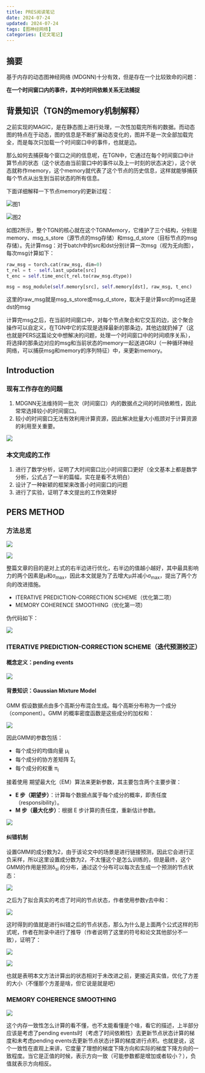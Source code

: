 ```yaml
---
title: PRES阅读笔记
date: 2024-07-24
updated: 2024-07-24
tags: [图神经网络]
categories: [论文笔记] 
---
```


## 摘要
基于内存的动态图神经网络 (MDGNN)十分有效，但是存在一个比较致命的问题：

**在一个时间窗口内的事件，其中的时间依赖关系无法捕捉**



## 背景知识（TGN的memory机制解释）
之前实现的MAGIC，是在静态图上进行处理，一次性加载完所有的数据。而动态图的特点在于动态，图的信息是不断扩展动态变化的，图并不是一次全部加载完全，而是每次只加载一个时间窗口中的事件，也就是边。

那么如何去捕获每个窗口之间的信息呢，在TGN中，它通过在每个时间窗口中计算节点的状态（这个状态由当前窗口中的事件以及上一时刻的状态决定），这个状态就称作memory，这个memory就代表了这个节点的历史信息，这样就能够捕获每个节点从出生到当前状态的所有信息。

下面详细解释一下节点memory的更新过程：

![图1](https://raw.githubusercontent.com/zy-Pioneer/BlogImage/main/img/2025/01/92c8f93e.png)

![图2](https://raw.githubusercontent.com/zy-Pioneer/BlogImage/main/img/2025/01/2d88de91.png)

如图2所示，整个TGN的核心就在这个TGNMemory，它维护了三个结构，分别是memory、msg_s_store（源节点的msg存储）和msg_d_store（目标节点的msg存储）。先计算msg：对于batch中的src和dst分别计算一次msg（视为无向图），每次msg计算如下：

```python
raw_msg = torch.cat(raw_msg, dim=0)
t_rel = t - self.last_update[src]
t_enc = self.time_enc(t_rel.to(raw_msg.dtype))

msg = msg_module(self.memory[src], self.memory[dst], raw_msg, t_enc)
```

这里的raw_msg就是msg_s_store或msg_d_store，取决于是计算src的msg还是dst的msg



计算完msg之后，在当前时间窗口中，对每个节点聚合和它交互的边，这个聚合操作可以自定义，在TGN中它的实现是选择最新的那条边，其他边就扔掉了（这也就是PERS这篇论文中想解决的问题，处理一个时间窗口中的时间顺序关系），将选择的那条边对应的msg和当前状态的memory一起送进GRU（一种循环神经网络，可以捕获msg和memory的序列特征）中，来更新memory。



## Introduction
### 现有工作存在的问题
1. MDGNN无法维持同一批次（时间窗口）内的数据点之间的时间依赖性，因此常常选择较小的时间窗口。
2. 较小的时间窗口无法有效利用计算资源，因此解决批量大小瓶颈对于计算资源的利用至关重要。

![](https://raw.githubusercontent.com/zy-Pioneer/BlogImage/main/img/2025/01/f616b3f1.png)

### 本文完成的工作
1. 进行了数学分析，证明了大时间窗口比小时间窗口更好（全文基本上都是数学分析，公式占了一半的篇幅，实在是看不太明白）
2. 设计了一种新颖的框架来改善小时间窗口的问题
3. 进行了实验，证明了本文提出的工作效果好



## PERS METHOD
### 方法总览
![](https://raw.githubusercontent.com/zy-Pioneer/BlogImage/main/img/2025/01/02ce2897.png)

![](https://raw.githubusercontent.com/zy-Pioneer/BlogImage/main/img/2025/01/4076c791.png)

整篇文章的目的是对上式的右半边进行优化，右半边的值越小越好，其中最具影响力的两个因素是μ和σ<sub>max</sub>，因此本文就是为了去增大μ并减小σ<sub>max</sub>，提出了两个方向的改进措施<sup></sup>。

+ ITERATIVE PREDICTION-CORRECTION SCHEME（优化第二项）
+ MEMORY COHERENCE SMOOTHING（优化第一项）

伪代码如下：

![](https://raw.githubusercontent.com/zy-Pioneer/BlogImage/main/img/2025/01/bb9aa082.png)

### ITERATIVE PREDICTION-CORRECTION SCHEME（迭代预测校正）
#### 概念定义：pending events
![](https://raw.githubusercontent.com/zy-Pioneer/BlogImage/main/img/2025/01/8ad26fbb.png)



#### 背景知识：Gaussian Mixture Model
 GMM 假设数据点由多个高斯分布混合生成。每个高斯分布称为一个成分（component）。GMM 的概率密度函数是这些成分的加权和：  

![](https://raw.githubusercontent.com/zy-Pioneer/BlogImage/main/img/2025/01/20f8e7aa.png)

因此GMM的参数包括：

+ 每个成分的均值向量 μ<sub>i</sub> 
+  每个成分的协方差矩阵 Σ<sub>i</sub> 
+  每个成分的权重 π<sub>i</sub> 

接着使用 期望最大化（EM）算法来更新参数，其主要包含两个主要步骤：

+ **E 步（期望步）**：计算每个数据点属于每个成分的概率，即责任度（responsibility）。
+ **M 步（最大化步）**：根据 E 步计算的责任度，重新估计参数。

![](https://raw.githubusercontent.com/zy-Pioneer/BlogImage/main/img/2025/01/e8cddf5d.png)

#### 纠错机制
设置GMM的成分数为2，由于该论文中的场景是进行链接预测，因此它会进行正负采样，所以这里设置成分数为2，不太懂这个是怎么训练的，但是最终，这个GMM的作用是预测δ<sub>si</sub> 的分布，通过这个分布可以每次去生成一个预测的节点状态：

![](https://raw.githubusercontent.com/zy-Pioneer/BlogImage/main/img/2025/01/774320c1.png)

之后为了拟合真实的考虑了时间的节点状态，作者使用参数γ去中和：

![](https://raw.githubusercontent.com/zy-Pioneer/BlogImage/main/img/2025/01/e30f87e2.png)

这时得到的值就是进行纠错之后的节点状态，那么为什么是上面两个公式这样的形式呢，作者在附录中进行了推导（作者说明了这里的符号和论文其他部分不一致），证明了：

![](https://raw.githubusercontent.com/zy-Pioneer/BlogImage/main/img/2025/01/6eeb6afa.png)

![](https://raw.githubusercontent.com/zy-Pioneer/BlogImage/main/img/2025/01/3f208881.png)

也就是表明本文方法计算出的状态相对于未改进之前，更接近真实值，优化了方差的大小（不懂那个方差是啥，但它说是就是吧）

### MEMORY COHERENCE SMOOTHING
![](https://raw.githubusercontent.com/zy-Pioneer/BlogImage/main/img/2025/01/14c6d51b.png)

这个内存一致性怎么计算的看不懂，也不太能看懂是个啥，看它的描述，上半部分应该是考虑了pending events时（考虑了时间依赖性）去更新节点状态计算的梯度和未考虑pending events去更新节点状态计算的梯度进行点积。也就是说，这个一致性在直观上来讲，它度量了理想的梯度下降方向和实际的梯度下降方向的一致程度。当它是正值的时候，表示方向一致（可能参数都是增加或者较小？），负值就表示方向相反。



